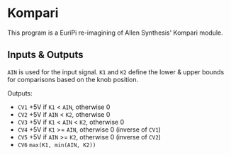 # Kompari

This program is a EuriPi re-imagining of Allen Synthesis' Kompari module.

## Inputs & Outputs

`AIN` is used for the input signal.  `K1` and `K2` define the lower & upper bounds for comparisons based on
the knob position.

Outputs:
- `CV1` +5V if `K1` < `AIN`, otherwise 0
- `CV2` +5V if `AIN` < `K2`, otherwise 0
- `CV3` +5V if `K1` < `AIN` < `K2`, otherwise 0
- `CV4` +5V if `K1` >= `AIN`, otherwise 0 (inverse of `CV1`)
- `CV5` +5V if `AIN` >= `K2`, otherwise 0 (inverse of `CV2`)
- `CV6` `max(K1, min(AIN, K2))`

